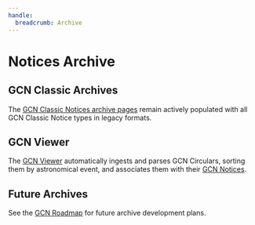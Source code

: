 ```yaml
---
handle:
  breadcrumb: Archive
---
```


# Notices Archive

## GCN Classic Archives

The [GCN Classic Notices archive pages](https://gcn.gsfc.nasa.gov/archives.html) remain actively populated with all GCN Classic Notice types in legacy formats.

## GCN Viewer

The [GCN Viewer](https://heasarc.gsfc.nasa.gov/wsgi-scripts/tach/gcn_v2/tach.wsgi/) automatically ingests and parses GCN Circulars, sorting them by astronomical event, and associates them with their [GCN Notices](/notices).

## Future Archives

See the [GCN Roadmap](docs/roadmap) for future archive development plans.

